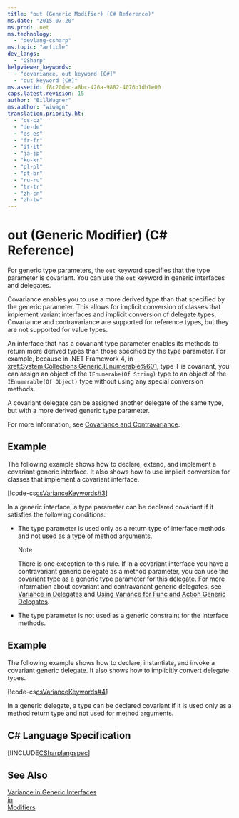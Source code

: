 ```yaml
---
title: "out (Generic Modifier) (C# Reference)"
ms.date: "2015-07-20"
ms.prod: .net
ms.technology: 
  - "devlang-csharp"
ms.topic: "article"
dev_langs: 
  - "CSharp"
helpviewer_keywords: 
  - "covariance, out keyword [C#]"
  - "out keyword [C#]"
ms.assetid: f8c20dec-a8bc-426a-9882-4076b1db1e00
caps.latest.revision: 15
author: "BillWagner"
ms.author: "wiwagn"
translation.priority.ht: 
  - "cs-cz"
  - "de-de"
  - "es-es"
  - "fr-fr"
  - "it-it"
  - "ja-jp"
  - "ko-kr"
  - "pl-pl"
  - "pt-br"
  - "ru-ru"
  - "tr-tr"
  - "zh-cn"
  - "zh-tw"
---
```

# out (Generic Modifier) (C# Reference)
For generic type parameters, the `out` keyword specifies that the type parameter is covariant. You can use the `out` keyword in generic interfaces and delegates.  
  
 Covariance enables you to use a more derived type than that specified by the generic parameter. This allows for implicit conversion of classes that implement variant interfaces and implicit conversion of delegate types. Covariance and contravariance are supported for reference types, but they are not supported for value types.  
  
 An interface that has a covariant type parameter enables its methods to return more derived types than those specified by the type parameter. For example, because in .NET Framework 4, in <xref:System.Collections.Generic.IEnumerable%601>, type T is covariant, you can assign an object of the `IEnumerabe(Of String)` type to an object of the `IEnumerable(Of Object)` type without using any special conversion methods.  
  
 A covariant delegate can be assigned another delegate of the same type, but with a more derived generic type parameter.  
  
 For more information, see [Covariance and Contravariance](../../programming-guide/concepts/covariance-contravariance/index.md).  
  
## Example  
 The following example shows how to declare, extend, and implement a covariant generic interface. It also shows how to use implicit conversion for classes that implement a covariant interface.  
  
 [!code-cs[csVarianceKeywords#3](../../../csharp/language-reference/keywords/codesnippet/CSharp/out-generic-modifier_1.cs)]  
  
 In a generic interface, a type parameter can be declared covariant if it satisfies the following conditions:  
  
-   The type parameter is used only as a return type of interface methods and not used as a type of method arguments.  
  
    > [!NOTE]
    >  There is one exception to this rule. If in a covariant interface you have a contravariant generic delegate as a method parameter, you can use the covariant type as a generic type parameter for this delegate. For more information about covariant and contravariant generic delegates, see [Variance in Delegates](http://msdn.microsoft.com/library/e3b98197-6c5b-4e55-9c6e-9739b60645ca) and [Using Variance for Func and Action Generic Delegates](http://msdn.microsoft.com/library/e69c4f39-09aa-4c6d-a752-08cc767d8290).  
  
-   The type parameter is not used as a generic constraint for the interface methods.  
  
## Example  
 The following example shows how to declare, instantiate, and invoke a covariant generic delegate. It also shows how to implicitly convert delegate types.  
  
 [!code-cs[csVarianceKeywords#4](../../../csharp/language-reference/keywords/codesnippet/CSharp/out-generic-modifier_2.cs)]  
  
 In a generic delegate, a type can be declared covariant if it is used only as a method return type and not used for method arguments.  
  
## C# Language Specification  
 [!INCLUDE[CSharplangspec](~/includes/csharplangspec-md.md)]  
  
## See Also  
 [Variance in Generic Interfaces](../../programming-guide/concepts/covariance-contravariance/variance-in-generic-interfaces.md)   
 [in](../../../csharp/language-reference/keywords/in-generic-modifier.md)   
 [Modifiers](../../../csharp/language-reference/keywords/modifiers.md)
